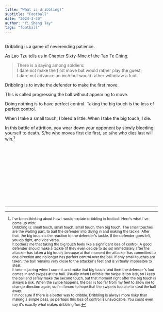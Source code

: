 ```yaml
---
title: "What is dribbling?"
subtitle: "Football"
date: "2024-3-30"
author: "Yi Sheng Tay"
tags: "football"
---
```


<br/>
Dribbling is a game of neverending patience. 

As Lao Tzu tells us in Chapter Sixty-Nine of the Tao Te Ching,

> There is a saying among soldiers: <br/>
> I dare not make the first move but would rather play the guest; <br/>
> I dare not advance an inch but would rather withdraw a foot.

Dribbling is to invite the defender to make the first move. 

This is called progressing the ball without appearing to move.

Doing nothing is to have perfect control. Taking the big touch is the loss of perfect control.

When I take a small touch, I bleed a little. When I take the big touch, I die. 

In this battle of attrition, you wear down your opponent by slowly bleeding yourself to death. S/he who moves first die first, so s/he who dies last will win.[^1]

<br/>
<br/>
<br/>
<br/>
<br/>
<br/>
<br/>
<br/>
<br/>
<br/>
<br/>

---

[^1]: <small>I've been thinking about how I would explain dribbling in football. Here's what I've come up with:</small><br/><small>Dribbling is: small touch, small touch, small touch, then big touch. The small touches are the waiting part, to bait the defender into diving in and making the tackle. After that, the big touch is the reaction to the defender's tackle. If the defender goes left, you go right, and vice versa.</small><br/><small>It bothers me that taking the big touch feels like a significant loss of control. A good defender should make a tackle (if they even decide to do so) immediately after the attacker has taken a big touch, because at that moment the attacker has committed to one direction and no longer has perfect control over the ball. If only small touches are taken, the ball remains very close to the attacker's feet and is virtually impossible to steal.</small><br/><small>It seems jarring when I commit and make that big touch, and then the defender's foot comes in and swipes at the ball. Usually when I dribble the swipe is too late, so I keep the ball and safely make the second touch, but that moment right after the big touch is always a risk. When the swipe happens, the ball is too far from my feet to allow me to change direction again, so I'm forced to hope that the swipe is too late to steal the ball away.</small><br/><small>I'm not sure if there is a better way to dribble. Dribbling is always more risky than making a simple pass, so perhaps this loss of control is unavoidable. You could even say it's exactly what makes dribbling fun.</small>